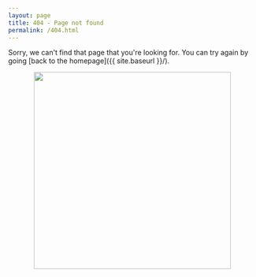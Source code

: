 ```yaml
---
layout: page
title: 404 - Page not found
permalink: /404.html
---
```


Sorry, we can't find that page that you're looking for. You can try again by going [back to the homepage]({{ site.baseurl }}/).

<div style="text-align: center;">
  <img src="{{ site.baseurl }}/images/404.jpg" style="width: 400px;"/>
</div>
